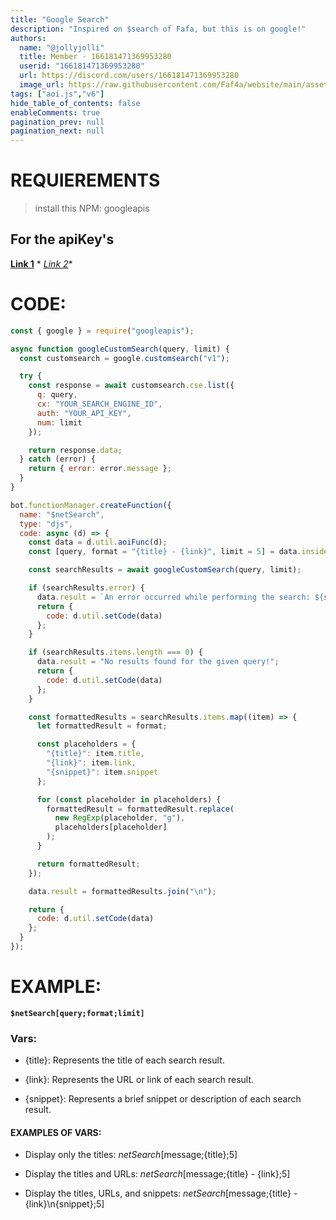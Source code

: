 ```yaml
---
title: "Google Search"
description: "Inspired on $search of Fafa, but this is on google!"
authors:
  name: "@jollyjolli"
  title: Member - 166181471369953280
  userid: "166181471369953280"
  url: https://discord.com/users/166181471369953280
  image_url: https://raw.githubusercontent.com/Faf4a/website/main/assets/images/avatars/166181471369953280.png
tags: ["aoi.js","v6"]
hide_table_of_contents: false
enableComments: true
pagination_prev: null
pagination_next: null
---
```


# REQUIEREMENTS

> install this NPM: googleapis

## For the apiKey's

**[Link 1](https://developers.google.com/custom-search/v1/overview?hl=es-419)** *
*[Link 2](https://programmablesearchengine.google.com/controlpanel/create)**

# CODE:

```js
const { google } = require("googleapis");

async function googleCustomSearch(query, limit) {
  const customsearch = google.customsearch("v1");

  try {
    const response = await customsearch.cse.list({
      q: query,
      cx: "YOUR_SEARCH_ENGINE_ID",
      auth: "YOUR_API_KEY",
      num: limit
    });

    return response.data;
  } catch (error) {
    return { error: error.message };
  }
}

bot.functionManager.createFunction({
  name: "$netSearch",
  type: "djs",
  code: async (d) => {
    const data = d.util.aoiFunc(d);
    const [query, format = "{title} - {link}", limit = 5] = data.inside.splits;

    const searchResults = await googleCustomSearch(query, limit);

    if (searchResults.error) {
      data.result = `An error occurred while performing the search: ${searchResults.error}`;
      return {
        code: d.util.setCode(data)
      };
    }

    if (searchResults.items.length === 0) {
      data.result = "No results found for the given query!";
      return {
        code: d.util.setCode(data)
      };
    }

    const formattedResults = searchResults.items.map((item) => {
      let formattedResult = format;

      const placeholders = {
        "{title}": item.title,
        "{link}": item.link,
        "{snippet}": item.snippet
      };

      for (const placeholder in placeholders) {
        formattedResult = formattedResult.replace(
          new RegExp(placeholder, "g"),
          placeholders[placeholder]
        );
      }

      return formattedResult;
    });

    data.result = formattedResults.join("\n");

    return {
      code: d.util.setCode(data)
    };
  }
});

```

# EXAMPLE:

**`$netSearch[query;format;limit]`**

### Vars:

- {title}: Represents the title of each search result.

- {link}: Represents the URL or link of each search result.

- {snippet}: Represents a brief snippet or description of each search result.

#### EXAMPLES OF VARS:

- Display only the titles:
  $netSearch[$message;{title};5]

- Display the titles and URLs:
  $netSearch[$message;{title} - {link};5]

- Display the titles, URLs, and snippets:
  $netSearch[$message;{title} - {link}\n{snippet};5]